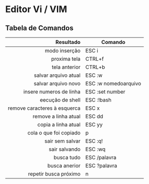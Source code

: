 # Editor Vi / VIM

## Tabela de Comandos


| Resultado | Comando
|--:|--|
|modo inserção|ESC i|
|proxima tela|CTRL+f|
|tela anterior|CTRL+b|
|salvar arquivo atual|ESC :w|
|salvar arquivo novo|ESC :w nomedoarquivo|
|insere numeros de linha|ESC :set number|
|eecução de shell|ESC :!bash|
|remove caracteres à esquerca|ESC x|
|remove a linha atual|ESC dd|
|copia a linha atual|ESC yy|
|cola o que foi copiado|p|
|sair sem salvar|ESC :q!|
|sair salvando|ESC :wq|
|busca tudo|ESC /palavra|
|busca anerior|ESC ?palavra|
|repetir busca próximo| n|


